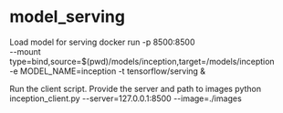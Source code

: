 # model_serving

Load model for serving
docker run -p 8500:8500 \
--mount type=bind,source=$(pwd)/models/inception,target=/models/inception \
-e MODEL_NAME=inception -t tensorflow/serving &

Run the client script. Provide the server and path to images
python inception_client.py --server=127.0.0.1:8500 --image=./images
